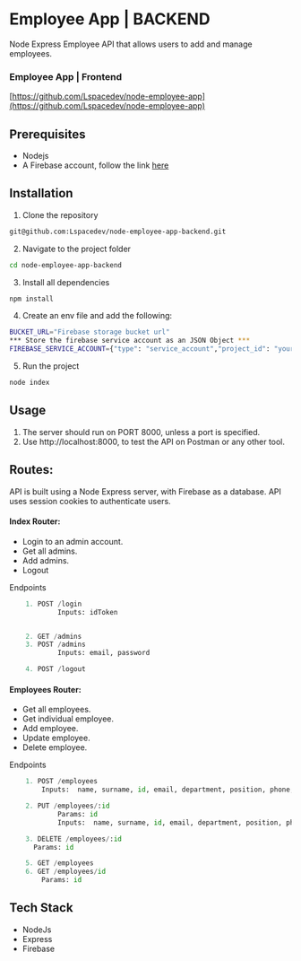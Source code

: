 # Employee App | BACKEND

Node Express Employee API that allows users to add and manage employees.

### Employee App | Frontend

[https://github.com/Lspacedev/node-employee-app](https://github.com/Lspacedev/node-employee-app)

## Prerequisites

- Nodejs
- A Firebase account, follow the link [here](https://firebase.google.com/)

## Installation

1. Clone the repository

```bash
git@github.com:Lspacedev/node-employee-app-backend.git
```

2. Navigate to the project folder

```bash
cd node-employee-app-backend
```

3.  Install all dependencies

```bash
npm install
```

4. Create an env file and add the following:

```bash
BUCKET_URL="Firebase storage bucket url"
*** Store the firebase service account as an JSON Object ***
FIREBASE_SERVICE_ACCOUNT={"type": "service_account","project_id": "your-project-id","private_key_id":"your-private-key-id", }
```

5. Run the project

```bash
node index
```

## Usage

1. The server should run on PORT 8000, unless a port is specified.
2. Use http://localhost:8000, to test the API on Postman or any other tool.

## Routes:

API is built using a Node Express server, with Firebase as a database.
API uses session cookies to authenticate users.

#### Index Router:

- Login to an admin account.
- Get all admins.
- Add admins.
- Logout

Endpoints

```python
    1. POST /login
            Inputs: idToken


    2. GET /admins
    3. POST /admins
            Inputs: email, password

    4. POST /logout

```

#### Employees Router:

- Get all employees.
- Get individual employee.
- Add employee.
- Update employee.
- Delete employee.

Endpoints

```python
    1. POST /employees
        Inputs:  name, surname, id, email, department, position, phone, date, pic

    2. PUT /employees/:id
            Params: id
            Inputs:  name, surname, id, email, department, position, phone, date, pic

    3. DELETE /employees/:id
      Params: id

    5. GET /employees
    6. GET /employees/id
        Params: id
```

## Tech Stack

- NodeJs
- Express
- Firebase
